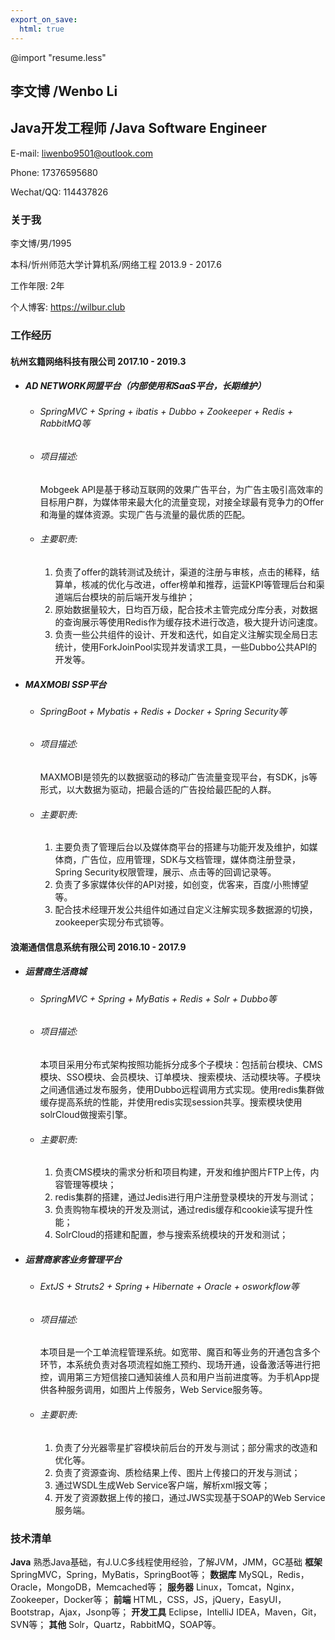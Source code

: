 ```yaml
---
export_on_save:
  html: true
---
```


@import "resume.less"
<link href="https://fonts.googleapis.com/css?family=Noto+Sans+SC|Source+Code+Pro:500&display=swap&subset=chinese-simplified" rel="stylesheet"/>
<link href="https://cdn.bootcss.com/font-awesome/5.8.2/css/all.min.css" rel="stylesheet"/>

## 李文博 <span class="titleEng">/Wenbo Li</span>
## Java开发工程师 <span class="titleEng">/Java Software Engineer</span>

<i class="fas fa-envelope"></i> E-mail: liwenbo9501@outlook.com

<i class="fas fa-phone"></i> Phone: 17376595680

<i class="fab fa-weixin"></i> Wechat/QQ: 114437826
### <i class="fas fa-tag"></i> 关于我
李文博/男/1995

本科/忻州师范大学计算机系/网络工程 2013.9 - 2017.6

工作年限: 2年

个人博客: <https://wilbur.club>

### <i class="fas fa-list"></i> 工作经历
#### 杭州玄籍网络科技有限公司 2017.10 - 2019.3
* ##### AD NETWORK网盟平台（内部使用和SaaS平台，长期维护）
    * ###### SpringMVC + Spring + ibatis + Dubbo + Zookeeper + Redis + RabbitMQ等
    * ###### 项目描述:
        Mobgeek API是基于移动互联网的效果广告平台，为广告主吸引高效率的目标用户群，为媒体带来最大化的流量变现，对接全球最有竞争力的Offer和海量的媒体资源。实现广告与流量的最优质的匹配。
    * ###### 主要职责:
        1. 负责了offer的跳转测试及统计，渠道的注册与审核，点击的稀释，结算单，核减的优化与改进，offer榜单和推荐，运营KPI等管理后台和渠道端后台模块的前后端开发与维护；
        2. 原始数据量较大，日均百万级，配合技术主管完成分库分表，对数据的查询展示等使用Redis作为缓存技术进行改造，极大提升访问速度。
        3. 负责一些公共组件的设计、开发和迭代，如自定义注解实现全局日志统计，使用ForkJoinPool实现并发请求工具，一些Dubbo公共API的开发等。
* ##### MAXMOBI SSP平台
    * ###### SpringBoot + Mybatis + Redis + Docker + Spring Security等

    * ###### 项目描述:
        MAXMOBI是领先的以数据驱动的移动广告流量变现平台，有SDK，js等形式，以大数据为驱动，把最合适的广告投给最匹配的人群。
    * ###### 主要职责:
        1. 主要负责了管理后台以及媒体商平台的搭建与功能开发及维护，如媒体商，广告位，应用管理，SDK与文档管理，媒体商注册登录，Spring Security权限管理，展示、点击等的回调记录等。
        2. 负责了多家媒体伙伴的API对接，如创变，优客来，百度/小熊博望等。
        3. 配合技术经理开发公共组件如通过自定义注解实现多数据源的切换，zookeeper实现分布式锁等。

#### 浪潮通信信息系统有限公司 2016.10 - 2017.9
* ##### 运营商生活商城
    * ###### SpringMVC + Spring + MyBatis + Redis + Solr + Dubbo等
    * ###### 项目描述:
        本项目采用分布式架构按照功能拆分成多个子模块：包括前台模块、CMS模块、SSO模块、会员模块、订单模块、搜索模块、活动模块等。子模块之间通信通过发布服务，使用Dubbo远程调用方式实现。使用redis集群做缓存提高系统的性能，并使用redis实现session共享。搜索模块使用solrCloud做搜索引擎。
    * ###### 主要职责:
        1. 负责CMS模块的需求分析和项目构建，开发和维护图片FTP上传，内容管理等模块；
        2. redis集群的搭建，通过Jedis进行用户注册登录模块的开发与测试；
        3. 负责购物车模块的开发及测试，通过redis缓存和cookie读写提升性能；
        4. SolrCloud的搭建和配置，参与搜索系统模块的开发和测试；
* ##### 运营商家客业务管理平台
    * ###### ExtJS + Struts2 + Spring + Hibernate + Oracle + osworkflow等
    * ###### 项目描述:
        本项目是一个工单流程管理系统。如宽带、魔百和等业务的开通包含多个环节，本系统负责对各项流程如施工预约、现场开通，设备激活等进行把控，调用第三方短信接口通知装维人员和用户当前进度等。为手机App提供各种服务调用，如图片上传服务，Web Service服务等。
    * ###### 主要职责:
        1. 负责了分光器零星扩容模块前后台的开发与测试；部分需求的改造和优化等。
        2. 负责了资源查询、质检结果上传、图片上传接口的开发与测试；
        3. 通过WSDL生成Web Service客户端，解析xml报文等；
        4. 开发了资源数据上传的接口，通过JWS实现基于SOAP的Web Service服务端。
### <i class="fas fa-code"></i> 技术清单
<i class="fas fa-coffee"></i> **Java** 熟悉Java基础，有J.U.C多线程使用经验，了解JVM，JMM，GC基础
<i class="fas fa-leaf"></i> **框架** SpringMVC，Spring，MyBatis，SpringBoot等；
<i class="fas fa-database"></i> **数据库** MySQL，Redis，Oracle，MongoDB，Memcached等；
<i class="fas fa-server"></i> **服务器** Linux，Tomcat，Nginx，Zookeeper，Docker等；
<i class="fas fa-laptop-code"></i> **前端** HTML，CSS，JS，jQuery，EasyUI，Bootstrap，Ajax，Jsonp等；
<i class="fas fa-wrench"></i> **开发工具** Eclipse，IntelliJ IDEA，Maven，Git，SVN等；
<i class="fas fa-code-branch"></i> **其他** Solr，Quartz，RabbitMQ，SOAP等。